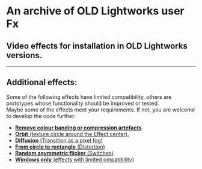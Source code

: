 
# An archive of OLD Lightworks user Fx

## Video effects for installation in OLD Lightworks versions.



----------------------------------------------------------------------------

## Additional effects:
Some of the following effects have limited compatibility, others are prototypes whose functionality should be improved or tested.  
Maybe some of the effects meet your requirements.  If not, you are welcome to develop the code further.

- [**Remove colour banding or compression artefacts**](Colour_banding/README.md)
- [**Orbit** (texture circle around the Effect center).](DVE/DVE_Extras/Orbit/README.md)
- [**Diffusion** (Transition as a pixel fog)](Mix/Prototypes/Diffusion/README.md)
- [**From circle to rectangle** (Distortion)](Stylize/Distortion/CircleToRectangle/README.md)
- [**Random asymmetric flicker** (Switches)](User/Switches/RandomFlicker/README.md)
- [**Windows only** (effects with limited ompatibility)](Windows_only/README.md)
